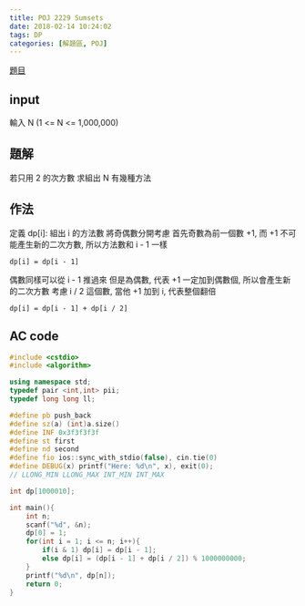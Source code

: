 ```yaml
---
title: POJ 2229 Sumsets
date: 2018-02-14 10:24:02
tags: DP
categories: [解題區, POJ]
---
```


[題目](http://poj.org/problem?id=2229)

## input
輸入 N (1 <= N <= 1,000,000)

## 題解
若只用 2 的次方數
求組出 N 有幾種方法

## 作法
定義 dp[i]: 組出 i 的方法數
將奇偶數分開考慮
首先奇數為前一個數 +1, 而 +1 不可能產生新的二次方數, 所以方法數和 i - 1 一樣
```
dp[i] = dp[i - 1]
```
偶數同樣可以從 i - 1 推過來
但是為偶數, 代表 +1 一定加到偶數個, 所以會產生新的二次方數
考慮 i / 2 這個數, 當他 +1 加到 i, 代表整個翻倍
```
dp[i] = dp[i - 1] + dp[i / 2]
```

## AC code
```cpp
#include <cstdio>
#include <algorithm>

using namespace std;
typedef pair <int,int> pii;
typedef long long ll;

#define pb push_back
#define sz(a) (int)a.size()
#define INF 0x3f3f3f3f
#define st first
#define nd second
#define fio ios::sync_with_stdio(false), cin.tie(0)
#define DEBUG(x) printf("Here: %d\n", x), exit(0);
// LLONG_MIN LLONG_MAX INT_MIN INT_MAX

int dp[1000010];

int main(){
    int n;
    scanf("%d", &n);
    dp[0] = 1;
    for(int i = 1; i <= n; i++){
        if(i & 1) dp[i] = dp[i - 1];
        else dp[i] = (dp[i - 1] + dp[i / 2]) % 1000000000;
    }
    printf("%d\n", dp[n]);
    return 0;
}
```
